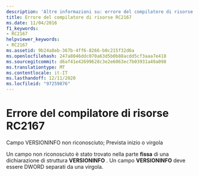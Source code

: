 ```yaml
---
description: 'Altre informazioni su: errore del compilatore di risorse risorse RC2167'
title: Errore del compilatore di risorse RC2167
ms.date: 11/04/2016
f1_keywords:
- RC2167
helpviewer_keywords:
- RC2167
ms.assetid: 9b24a8eb-367b-4ff6-8266-b0c215f32d6a
ms.openlocfilehash: 247a8046ddc070a63d5b0b88acdd5cf3aaa7e418
ms.sourcegitcommit: d6af41e42699628c3e2e6063ec7b03931a49a098
ms.translationtype: MT
ms.contentlocale: it-IT
ms.lasthandoff: 12/11/2020
ms.locfileid: "97259876"
---
```

# <a name="resource-compiler-error-rc2167"></a>Errore del compilatore di risorse RC2167

Campo VERSIONINFO non riconosciuto; Prevista inizio o virgola

Un campo non riconosciuto è stato trovato nella parte **fissa** di una dichiarazione di struttura **VERSIONINFO** . Un campo **VERSIONINFO** deve essere DWORD separati da una virgola.

